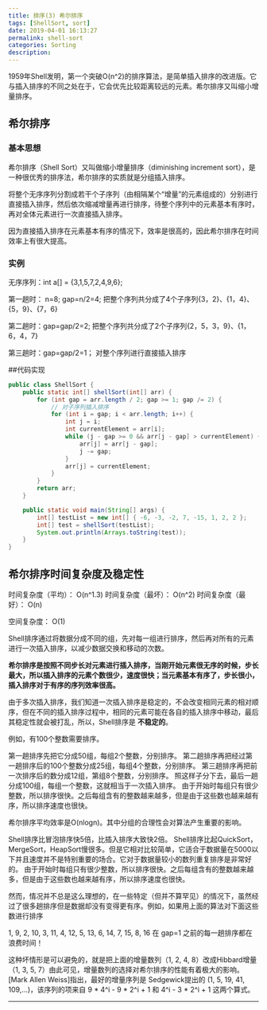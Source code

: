 ```yaml
---
title: 排序(3) 希尔排序
tags: [ShellSort, sort]
date: 2019-04-01 16:13:27
permalink: shell-sort
categories: Sorting
description:
---
```

<p class="description">1959年Shell发明，第一个突破O(n^2)的排序算法，是简单插入排序的改进版。它与插入排序的不同之处在于，它会优先比较距离较远的元素。希尔排序又叫缩小增量排序。</p>


<!-- more -->

## 希尔排序
### 基本思想
希尔排序（Shell Sort）又叫做缩小增量排序（diminishing increment sort），是一种很优秀的排序法，希尔排序的实质就是分组插入排序。

将整个无序序列分割成若干个子序列（由相隔某个“增量”的元素组成的）分别进行直接插入排序，然后依次缩减增量再进行排序，待整个序列中的元素基本有序时，再对全体元素进行一次直接插入排序。

因为直接插入排序在元素基本有序的情况下，效率是很高的，因此希尔排序在时间效率上有很大提高。 
### 实例
无序序列：int a[] = {3,1,5,7,2,4,9,6};

第一趟时： n=8; gap=n/2=4; 把整个序列共分成了4个子序列{3，2}、{1，4}、{5，9}、{7，6}

第二趟时：gap=gap/2=2; 把整个序列共分成了2个子序列{2，5，3，9}、{1，6，4，7}

第三趟时：gap=gap/2=1； 对整个序列进行直接插入排序

##代码实现
```java Shell排序
public class ShellSort {
	public static int[] shellSort(int[] arr) {
		for (int gap = arr.length / 2; gap >= 1; gap /= 2) {
			// 对子序列插入排序
			for (int i = gap; i < arr.length; i++) {
				int j = i;
				int currentElement = arr[i];
				while (j - gap >= 0 && arr[j - gap] > currentElement) {
					arr[j] = arr[j - gap];
					j -= gap;
				}
				arr[j] = currentElement;
			}
		}
		return arr;
	}

	public static void main(String[] args) {
		int[] testList = new int[] { -6, -3, -2, 7, -15, 1, 2, 2 };
		int[] test = shellSort(testList);
		System.out.println(Arrays.toString(test));
	}
}
```

## 希尔排序时间复杂度及稳定性

时间复杂度（平均）： O(n^1.3)
时间复杂度（最坏）： O(n^2)
时间复杂度（最好）： O(n)

空间复杂度：  O(1)

Shell排序通过将数据分成不同的组，先对每一组进行排序，然后再对所有的元素进行一次插入排序，以减少数据交换和移动的次数。

**希尔排序是按照不同步长对元素进行插入排序，当刚开始元素很无序的时候，步长最大，所以插入排序的元素个数很少，速度很快；当元素基本有序了，步长很小，插入排序对于有序的序列效率很高。**

由于多次插入排序，我们知道一次插入排序是稳定的，不会改变相同元素的相对顺序，但在不同的插入排序过程中，相同的元素可能在各自的插入排序中移动，最后其稳定性就会被打乱，所以，Shell排序是 **不稳定的**。


例如，有100个整数需要排序。

第一趟排序先把它分成50组，每组2个整数，分别排序。
第二趟排序再把经过第一趟排序后的100个整数分成25组，每组4个整数，分别排序。
第三趟排序再把前一次排序后的数分成12组，第组8个整数，分别排序。
照这样子分下去，最后一趟分成100组，每组一个整数，这就相当于一次插入排序。
由于开始时每组只有很少整数，所以排序很快。之后每组含有的整数越来越多，但是由于这些数也越来越有序，所以排序速度也很快。

希尔排序平均效率是O(nlogn)。其中分组的合理性会对算法产生重要的影响。


Shell排序比冒泡排序快5倍，比插入排序大致快2倍。
Shell排序比起QuickSort，MergeSort，HeapSort慢很多。但是它相对比较简单，它适合于数据量在5000以下并且速度并不是特别重要的场合。它对于数据量较小的数列重复排序是非常好的。
由于开始时每组只有很少整数，所以排序很快。之后每组含有的整数越来越多，但是由于这些数也越来越有序，所以排序速度也很快。

然而，情况并不总是这么理想的，在一些特定（但并不算罕见）的情况下，虽然经过了很多趟排序但是数据却没有变得更有序。例如，如果用上面的算法对下面这些数进行排序

1, 9, 2, 10, 3, 11, 4, 12, 5, 13, 6, 14, 7, 15, 8, 16
在 gap=1 之前的每一趟排序都在浪费时间！

这种坏情形是可以避免的，就是把上面的增量数列（1, 2, 4, 8）改成Hibbard增量（1, 3, 5, 7）由此可见，增量数列的选择对希尔排序的性能有着极大的影响。
[Mark Allen Weiss]指出，最好的增量序列是 Sedgewick提出的 (1, 5, 19, 41, 109,...)，该序列的项来自 9 * 4^i - 9 * 2^i + 1 和 4^i - 3 * 2^i + 1 这两个算式。

<hr />